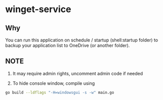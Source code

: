 # winget-service

## Why

You can run this application on schedule / startup (shell:startup folder) to backup your application list to OneDrive (or another folder).

## NOTE

1. It may require admin rights, uncomment admin code if needed

2. To hide console window, compile using

```bash
go build --ldflags "-H=windowsgui -s -w" main.go
```
